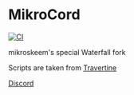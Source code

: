 # MikroCord

[![CI](https://ci.mikroskeem.eu/api/v1/teams/mikroskeemsrealm/pipelines/mikrocord/badge)](https://ci.mikroskeem.eu/teams/mikroskeemsrealm/pipelines/mikrocord)

mikroskeem's special Waterfall fork

Scripts are taken from [Travertine](https://github.com/PaperMC/Travertine)

[Discord](https://discord.gg/KqqdgE7)
